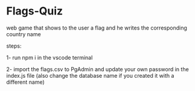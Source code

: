 # Flags-Quiz
web game that shows to the user a flag and he writes the corresponding country name

steps:

1- run npm i in the vscode terminal

2- import the flags.csv to PgAdmin and update your own password in the index.js file (also change the database name if you created it with a different name)
